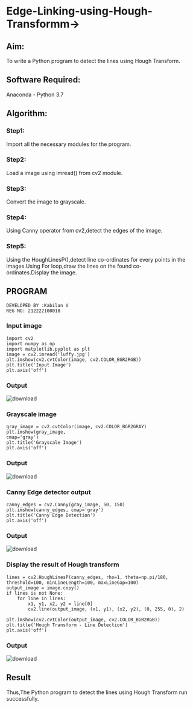 # Edge-Linking-using-Hough-Transformm->
## Aim:
To write a Python program to detect the lines using Hough Transform.

## Software Required:
Anaconda - Python 3.7

## Algorithm:
### Step1:
Import all the necessary modules for the program.

### Step2:
Load a image using imread() from cv2 module.

### Step3:
Convert the image to grayscale.

### Step4:
Using Canny operator from cv2,detect the edges of the image.

### Step5:
Using the HoughLinesP(),detect line co-ordinates for every points in the images.Using For loop,draw the lines on the found co-ordinates.Display the image.

## PROGRAM
```
DEVELOPED BY :Kabilan V
REG NO: 212222100018
```

### Input image 
```
import cv2
import numpy as np
import matplotlib.pyplot as plt
image = cv2.imread('luffy.jpg') 
plt.imshow(cv2.cvtColor(image, cv2.COLOR_BGR2RGB))
plt.title('Input Image')
plt.axis('off')
```

### Output
![download](https://github.com/user-attachments/assets/4cdc8fdf-4033-4e75-bea7-be119358bfdb)

### Grayscale image
```
gray_image = cv2.cvtColor(image, cv2.COLOR_BGR2GRAY)
plt.imshow(gray_image,
cmap='gray')
plt.title('Grayscale Image')
plt.axis('off')
```
### Output
![download](https://github.com/user-attachments/assets/dda4e4b6-3868-406c-9911-ad188d340d5d)

### Canny Edge detector output
```
canny_edges = cv2.Canny(gray_image, 50, 150)
plt.imshow(canny_edges, cmap='gray')
plt.title('Canny Edge Detection')
plt.axis('off')
```
### Output
![download](https://github.com/user-attachments/assets/909c9da8-7e30-4121-83cd-f3e98215192b)

### Display the result of Hough transform
```
lines = cv2.HoughLinesP(canny_edges, rho=1, theta=np.pi/180, threshold=100, minLineLength=100, maxLineGap=100)
output_image = image.copy()
if lines is not None:
    for line in lines:
        x1, y1, x2, y2 = line[0]
        cv2.line(output_image, (x1, y1), (x2, y2), (0, 255, 0), 2)

plt.imshow(cv2.cvtColor(output_image, cv2.COLOR_BGR2RGB))
plt.title('Hough Transform - Line Detection')
plt.axis('off')
```
### Output
![download](https://github.com/user-attachments/assets/59de3b13-a876-4603-8b34-4c3750979e42)


## Result
Thus,The Python program to detect the lines using Hough Transform run successfully.
